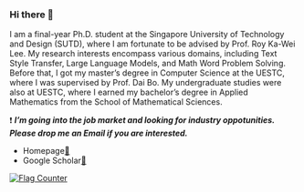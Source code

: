 ### Hi there 👋

I am a final-year Ph.D. student at the Singapore University of Technology and Design (SUTD), where I am fortunate to be advised by Prof. Roy Ka-Wei Lee. My research interests encompass various domains, including Text Style Transfer, Large Language Models, and Math Word Problem Solving. Before that, I got my master’s degree in Computer Science at the UESTC, where I was supervised by Prof. Dai Bo. My undergraduate studies were also at UESTC, where I earned my bachelor’s degree in Applied Mathematics from the School of Mathematical Sciences.

❗️ ***I’m going into the job market and looking for industry oppotunities. Please drop me an Email if you are interested.***

* Homepage[:name_badge:](https://hzq950419.github.io/HomePage/)
* Google Scholar[:bookmark_tabs:](https://scholar.google.com/citations?user=vjQQUnwAAAAJ&hl=en)

<a href="https://info.flagcounter.com/djJI"><img src="https://s01.flagcounter.com/count2/djJI/bg_FFFFFF/txt_000000/border_CCCCCC/columns_2/maxflags_10/viewers_0/labels_0/pageviews_0/flags_0/percent_0/" alt="Flag Counter" border="0"></a>

<!--img align="left" src="https://github-readme-stats.vercel.app/api?username=hzq950419&show_icons=true&count_private=true&theme=gruvbox" />



